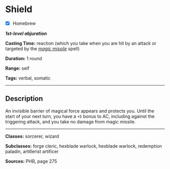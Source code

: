 # Shield

- [x] Homebrew

***1st-level abjuration***

**Casting Time:** reaction (which you take when you are hit by an attack or targeted by the [*magic missile*](../level-1/magic-missile) spell)

**Duration:** 1 round

**Range:** self

**Tags:** verbal, somatic

---

## Description
An invisible barrier of magical force appears and protects you.
Until the start of your next turn, you have a `+5` bonus to AC, including against the triggering attack, and you take no damage from magic missile.

---

**Classes:** sorcerer, wizard

**Subclasses:** forge cleric, hexblade warlock, hexblade warlock, redemption paladin, artillerist artificer

**Sources:** PHB, page 275

<!-- QA Pass Needed -->
